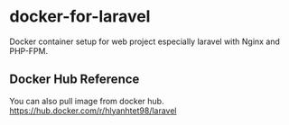 # docker-for-laravel
Docker container setup for web project especially laravel with Nginx and PHP-FPM.

## Docker Hub Reference
You can also pull image from docker hub.
https://hub.docker.com/r/hlyanhtet98/laravel
